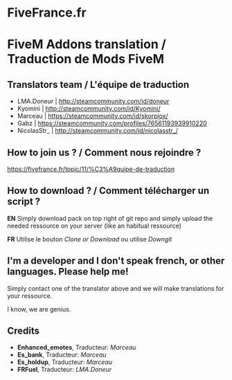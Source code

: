 # FiveFrance.fr
# FiveM Addons translation / Traduction de Mods FiveM

## Translators team / L'équipe de traduction

* LMA.Doneur | http://steamcommunity.com/id/doneur
* Kyomini | http://steamcommunity.com/id/Kyomini/
* Marceau | https://steamcommunity.com/id/skorpiox/
* Gabz | https://steamcommunity.com/profiles/76561193939910220
* NicolasStr_ | http://steamcommunity.com/id/nicolasstr_/

## How to join us ? / Comment nous rejoindre ?

https://fivefrance.fr/topic/11/%C3%A9quipe-de-traduction

## How to download ? / Comment télécharger un script ?

**EN** Simply download pack on top right of git repo and simply upload the needed ressource on your server (like an habitual ressource)

**FR** Utilise le bouton *Clone or Download* ou utilise *Downgit*

## I'm a developer and I don't speak french, or other languages. Please help me!

Simply contact one of the translator above and we will make translations for your ressource.

I know, we are genius.

## Credits
* **Enhanced_emotes**, Traducteur: *Marceau*
* **Es_bank**, Traducteur: *Marceau*
* **Es_holdup**, Traducteur: *Marceau*
* **FRFuel**, Traducteur: *LMA.Doneur*
